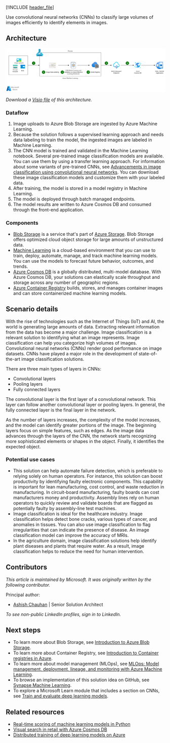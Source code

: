 [!INCLUDE [header_file](../../../includes/sol-idea-header.md)]

Use convolutional neural networks (CNNs) to classify large volumes of images efficiently to identify elements in images.

## Architecture

[ ![Architecture diagram: image classification with convolutional neural networks and Azure Machine Learning.](../media/image-classification-with-convolutional-neural-networks.png)](../media/image-classification-with-convolutional-neural-networks.png#lightbox)

*Download a [Visio file](https://arch-center.azureedge.net/image-classification-with-convolutional-neural-networks.vsdx) of this architecture.*

### Dataflow

1. Image uploads to Azure Blob Storage are ingested by Azure Machine Learning.
2. Because the solution follows a supervised learning approach and needs data labeling to train the model, the ingested images are labeled in Machine Learning.
3. The CNN model is trained and validated in the Machine Learning notebook. Several pre-trained image classification models are available. You can use them by using a transfer learning approach. For information about some variants of pre-trained CNNs, see [Advancements in image classification using convolutional neural networks](https://arxiv.org/pdf/1905.03288.pdf). You can download these image classification models and customize them with your labeled data.
4. After training, the model is stored in a model registry in Machine Learning.
5. The model is deployed through batch managed endpoints.
6. The model results are written to Azure Cosmos DB and consumed through the front-end application.

### Components

- [Blob Storage](https://azure.microsoft.com/services/storage/blobs) is a service that's part of [Azure Storage](https://azure.microsoft.com/products/category/storage). Blob Storage offers optimized cloud object storage for large amounts of unstructured data.
- [Machine Learning](https://azure.microsoft.com/services/machine-learning) is a cloud-based environment that you can use to train, deploy, automate, manage, and track machine learning models. You can use the models to forecast future behavior, outcomes, and trends.
- [Azure Cosmos DB](https://azure.microsoft.com/services/cosmos-db) is a globally distributed, multi-model database. With Azure Cosmos DB, your solutions can elastically scale throughput and storage across any number of geographic regions.
- [Azure Container Registry](https://azure.microsoft.com/services/container-registry) builds, stores, and manages container images and can store containerized machine learning models.

## Scenario details

With the rise of technologies such as the Internet of Things (IoT) and AI, the world is generating large amounts of data. Extracting relevant information from the data has become a major challenge. Image classification is a relevant solution to identifying what an image represents. Image classification can help you categorize high volumes of images. Convolutional neural networks (CNNs) render good performance on image datasets. CNNs have played a major role in the development of state-of-the-art image classification solutions.

There are three main types of layers in CNNs:

- Convolutional layers
- Pooling layers
- Fully connected layers

The convolutional layer is the first layer of a convolutional network. This layer can follow another convolutional layer or pooling layers. In general, the fully connected layer is the final layer in the network.

As the number of layers increases, the complexity of the model increases, and the model can identify greater portions of the image. The beginning layers focus on simple features, such as edges. As the image data advances through the layers of the CNN, the network starts recognizing more sophisticated elements or shapes in the object. Finally, it identifies the expected object.

### Potential use cases

- This solution can help automate failure detection, which is preferable to relying solely on human operators. For instance, this solution can boost productivity by identifying faulty electronic components. This capability is important for lean manufacturing, cost control, and waste reduction in manufacturing. In circuit-board manufacturing, faulty boards can cost manufacturers money and productivity. Assembly lines rely on human operators to quickly review and validate boards that are flagged as potentially faulty by assembly-line test machines.
- Image classification is ideal for the healthcare industry. Image classification helps detect bone cracks, various types of cancer, and anomalies in tissues. You can also use image classification to flag irregularities that can indicate the presence of disease. An image classification model can improve the accuracy of MRIs.
- In the agriculture domain, image classification solutions help identify plant diseases and plants that require water. As a result, image classification helps to reduce the need for human intervention.

## Contributors

*This article is maintained by Microsoft. It was originally written by the following contributor.*

Principal author:

- [Ashish Chauhan](https://www.linkedin.com/in/a69171115/) | Senior Solution Architect

*To see non-public LinkedIn profiles, sign in to LinkedIn.*

## Next steps

- To learn more about Blob Storage, see [Introduction to Azure Blob Storage](/azure/storage/blobs/storage-blobs-introduction).
- To learn more about Container Registry, see [Introduction to Container registries in Azure](/azure/container-registry/container-registry-intro).
- To learn more about model management (MLOps), see [MLOps: Model management, deployment, lineage, and monitoring with Azure Machine Learning](/azure/machine-learning/concept-model-management-and-deployment).
- To browse an implementation of this solution idea on GitHub, see [Synapse Machine Learning](https://github.com/azure/mmlspark).
- To explore a Microsoft Learn module that includes a section on CNNs, see [Train and evaluate deep learning models](/training/modules/train-evaluate-deep-learn-models).

## Related resources

- [Real-time scoring of machine learning models in Python](../../reference-architectures/ai/real-time-scoring-machine-learning-models.yml)
- [Visual search in retail with Azure Cosmos DB](../../industries/retail/visual-search-use-case-overview.yml)
- [Distributed training of deep learning models on Azure](../../reference-architectures/ai/training-deep-learning.yml)
